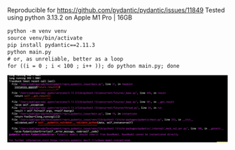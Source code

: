 Reproducible for https://github.com/pydantic/pydantic/issues/11849 Tested using python 3.13.2 on Apple M1 Pro | 16GB

```
python -m venv venv
source venv/bin/activate
pip install pydantic==2.11.3
python main.py
# or, as unreliable, better as a loop
for ((i = 0 ; i < 100 ; i++ )); do python main.py; done
```

![alt text](assets/image.png)
